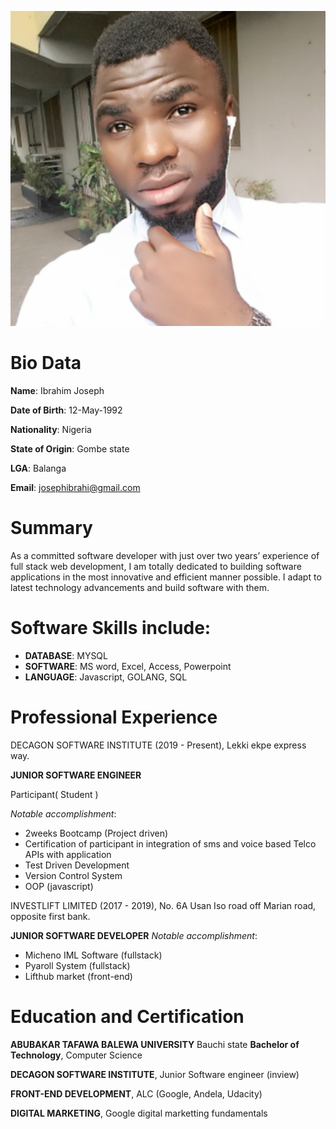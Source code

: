 ![GitHub Logo](/images/ibrahimjoseph.png)


# Bio Data
__Name__: Ibrahim Joseph

__Date of Birth__: 12-May-1992

__Nationality__: Nigeria

__State of Origin__: Gombe state

__LGA__: Balanga

__Email__: josephibrahi@gmail.com

# Summary
As a committed software developer with just over two years’ experience of full stack web development, I am totally dedicated to building software applications in the most innovative and efficient manner possible. I adapt to latest technology advancements and build software with them.

# Software Skills include:

* **DATABASE**: MYSQL
* **SOFTWARE**: MS word, Excel, Access, Powerpoint
* **LANGUAGE**: Javascript, GOLANG, SQL


# Professional Experience

DECAGON SOFTWARE INSTITUTE (2019 - Present), Lekki ekpe express way.

**JUNIOR SOFTWARE ENGINEER**

Participant( Student )

*Notable accomplishment*:

* 2weeks Bootcamp (Project driven)  
* Certification of participant in integration of sms and voice based Telco APIs with application
* Test Driven Development
* Version Control System
* OOP (javascript)



INVESTLIFT LIMITED (2017 - 2019), No. 6A Usan Iso road off Marian road, opposite first bank.

**JUNIOR SOFTWARE DEVELOPER**
*Notable accomplishment*:

* Micheno IML Software (fullstack)
* Pyaroll System (fullstack)
* Lifthub market (front-end)

# Education and Certification

**ABUBAKAR TAFAWA BALEWA UNIVERSITY** Bauchi state 
**Bachelor of Technology**, Computer Science

**DECAGON SOFTWARE INSTITUTE**, Junior Software engineer (inview)

**FRONT-END DEVELOPMENT**, ALC (Google, Andela, Udacity)

**DIGITAL MARKETING**, Google digital marketting fundamentals